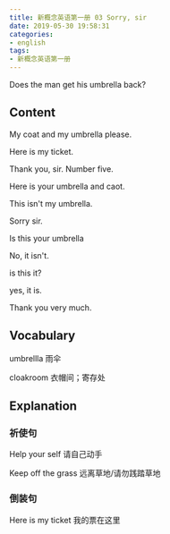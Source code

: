 ```yaml
---
title: 新概念英语第一册 03 Sorry, sir
date: 2019-05-30 19:58:31
categories:
- english
tags:
- 新概念英语第一册
---
```


Does the man get his umbrella back?

## Content 

My coat and my umbrella please.

Here is my ticket.

Thank you, sir. Number five.

Here is your umbrella and caot.

This isn't my umbrella.

Sorry sir.

Is this your umbrella

No, it isn't.

is this it?

yes, it is.

Thank you very much.


## Vocabulary

umbrellla 雨伞

cloakroom 衣帽间；寄存处


## Explanation

### 祈使句
Help your self 请自己动手

Keep off the grass 远离草地/请勿践踏草地

### 倒装句
Here is my ticket 我的票在这里
